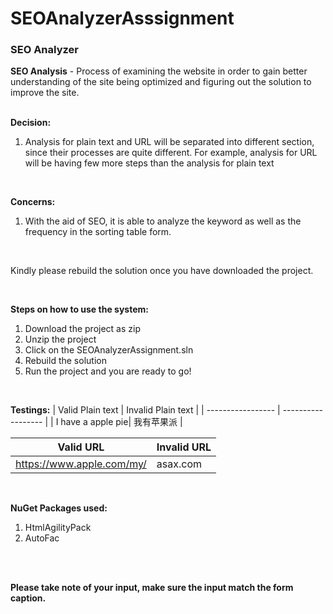 # SEOAnalyzerAsssignment
<h3>SEO Analyzer</h3>
<b>SEO Analysis</b> - Process of examining the website in order to gain better understanding of the site being optimized and figuring out the solution to improve the site.

<br />
<br />

<b>Decision:</b>
1. Analysis for plain text and URL will be separated into different section, since their processes are quite different. For example, analysis for URL will be having few more steps than the analysis for plain text

<br />

<b>Concerns:</b>
1. With the aid of SEO, it is able to analyze the keyword as well as the frequency in the sorting table form.

<br />

Kindly please rebuild the solution once you have downloaded the project.

<br />

<b>Steps on how to use the system:</b>
1. Download the project as zip
2. Unzip the project
3. Click on the SEOAnalyzerAssignment.sln
4. Rebuild the solution
5. Run the project and you are ready to go!

<br />

<b>Testings:</b>
| Valid Plain text  | Invalid Plain text |
| ----------------- | ------------------ |
| I have a apple pie| 我有苹果派          |

| Valid URL  | Invalid URL |
| ----------------- | ------------------ |
| https://www.apple.com/my/| asax.com          |

<br />

<b>NuGet Packages used:</b>
1. HtmlAgilityPack
2. AutoFac

<br />
<br />


**Please take note of your input, make sure the input match the form caption.**


